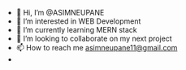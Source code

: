 - 👋 Hi, I’m @ASIMNEUPANE
- 👀 I’m interested in WEB Development
- 🌱 I’m currently learning MERN stack
- 💞️ I’m looking to collaborate on my next project
- 📫 How to reach me asimneupane11@gmail.com
- 
